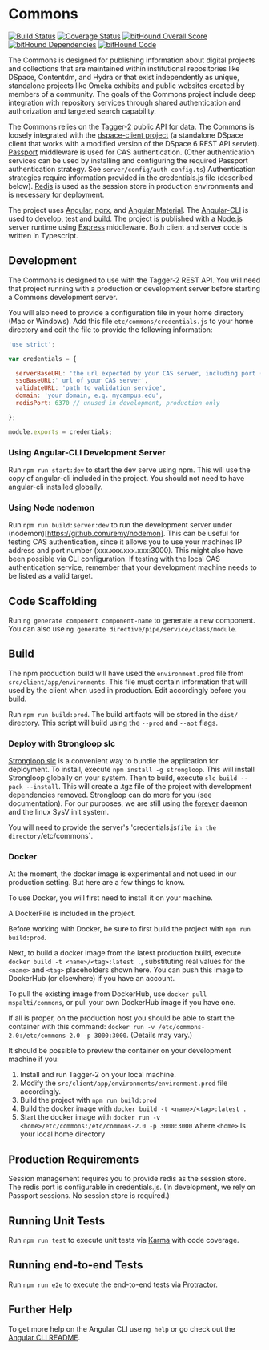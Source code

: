 # Commons
[![Build Status](https://travis-ci.org/hatfieldlibrary/commons.svg?branch=master)](https://travis-ci.org/hatfieldlibrary/commons)
[![Coverage Status](https://coveralls.io/repos/github/hatfieldlibrary/commons/badge.svg?branch=master)](https://coveralls.io/github/hatfieldlibrary/commons?branch=master)
[![bitHound Overall Score](https://www.bithound.io/github/hatfieldlibrary/commons/badges/score.svg)](https://www.bithound.io/github/hatfieldlibrary/commons)
[![bitHound Dependencies](https://www.bithound.io/github/hatfieldlibrary/commons/badges/dependencies.svg)](https://www.bithound.io/github/hatfieldlibrary/commons/master/dependencies/npm)
[![bitHound Code](https://www.bithound.io/github/hatfieldlibrary/commons/badges/code.svg)](https://www.bithound.io/github/hatfieldlibrary/commons)

The Commons is designed for publishing information about digital projects and collections that are maintained within institutional repositories like DSpace, Contentdm, and Hydra or
 that exist independently as unique, standalone projects like Omeka exhibits and public websites created by members of a community. The goals of the Commons project include deep integration with 
 repository services through shared authentication and authorization and targeted search capability.  

The Commons relies on the [Tagger-2](https://github.com/hatfieldlibrary/tagger-2) public API for data.  The Commons is loosely integrated with the [dspace-client project](https://github.com/hatfieldlibrary/dspace-angular-client) (a standalone DSpace client that works with a 
 modified version of the DSpace 6 REST API servlet). [Passport](http://passportjs.org/) middleware is used for CAS authentication. (Other authentication services can be used by installing and configuring the required Passport authentication strategy. See `server/config/auth-config.ts`)    Authentication strategies require information provided in the credentials.js file (described below). [Redis](https://redis.io/) is used as the session store in
 production environments and is necessary for deployment.

The project uses [Angular](https://angular.io/), [ngrx](https://github.com/ngrx), and [Angular Material](https://material.angular.io/).
The [Angular-CLI](https://cli.angular.io/) is used to develop, test and build. The  project is published with a [Node.js](https://nodejs.org/en/) server
 runtime using [Express](https://expressjs.com/) middleware.
Both client and server code is written in Typescript. 

## Development 

The Commons is designed to use with the Tagger-2 REST API. You will need that project running with a production or development
server before starting a Commons development server.  

You will also need to provide a configuration file in your home directory (Mac or Windows).  Add this file
`etc/commons/credentials.js` to your home directory and edit the file to provide the following information: 

```javascript
'use strict';

var credentials = {

  serverBaseURL: 'the url expected by your CAS server, including port (this is not provided by the current CAS strategy implementation',
  ssoBaseURL:' url of your CAS server',
  validateURL: 'path to validation service',
  domain: 'your domain, e.g. mycampus.edu',
  redisPort: 6370 // unused in development, production only

};

module.exports = credentials;
```

### Using Angular-CLI Development Server
Run `npm run start:dev` to start the dev serve using npm. This will use the copy of angular-cli included in the project.  You should not need to have angular-cli installed globally. 

### Using Node nodemon
Run `npm run build:server:dev` to run the development server under (nodemon)[https://github.com/remy/nodemon]. This can be
useful for testing CAS authentication, since it allows you to use your machines IP address and port number (xxx.xxx.xxx.xxx:3000). This might also have been
possible via CLI configuration.  If testing with the local CAS authentication service, remember that your development machine needs to be listed as a valid target.

## Code Scaffolding

Run `ng generate component component-name` to generate a new component. You can also use `ng generate directive/pipe/service/class/module`.

## Build

The npm production build will have used the `environment.prod` file from `src/client/app/environments`.  This file must contain information that will used
 by the client when used in production.  Edit accordingly before you build.
 
Run `npm run build:prod`. The build artifacts will be stored in the `dist/` directory. This script will build using the `--prod` and `--aot` flags.


### Deploy with Strongloop slc
[Strongloop slc](http://strong-pm.io/) is a convenient way to bundle the application for deployment.  To install, execute `npm install -g strongloop`. This will install
Strongloop globally on your system.  Then to build, execute `slc build --pack --install`.  This will create a .tgz file of the project with development dependencies removed. 
Strongloop can do more for you (see documentation).  For our purposes, we are still using the [forever](https://github.com/foreverjs/forever) daemon and the linux SysV init system.

You will need to provide the server's 'credentials.js` file in the directory `/etc/commons`. 

### Docker

At the moment, the docker image is experimental and not used in our production setting. But here are a few things to know. 

To use Docker, you will first need to install it on your machine.
 
A DockerFile is included in the project. 

Before working with Docker, be sure to first build the project with `npm run build:prod`.

Next, to build a docker image from the latest production build, execute `docker build -t <name>/<tag>:latest .`, substituting real values for the `<name>` and `<tag>` placeholders shown here.
You can push this image to DockerHub (or elsewhere) if you have an account.

To pull the existing image from DockerHub, use `docker pull mspalti/commons`, or pull your own DockerHub image if you have one.

If all is proper, on the production host you should be able to start the container with this command: `docker run -v /etc/commons-2.0:/etc/commons-2.0 -p 3000:3000`. (Details may vary.) 

It should be possible to preview the container on your development machine if you:

  1. Install and run Tagger-2 on your local machine.
  2. Modify the `src/client/app/environments/environment.prod` file accordingly.
  3. Build the project with `npm run build:prod`
  4. Build the docker image with `docker build -t <name>/<tag>:latest .`
  5. Start the docker image with `docker run -v <home>/etc/commons:/etc/commons-2.0 -p 3000:3000` where `<home>` is your local home directory


## Production Requirements

Session management requires you to provide redis as the session store. The redis port is configurable in credentials.js. (In development, we rely on Passport
sessions. No session store is required.)

## Running Unit Tests

Run `npm run test` to execute unit tests via [Karma](https://karma-runner.github.io) with code coverage.

## Running end-to-end Tests

Run `npm run e2e` to execute the end-to-end tests via [Protractor](http://www.protractortest.org/).


## Further Help

To get more help on the Angular CLI use `ng help` or go check out the [Angular CLI README](https://github.com/angular/angular-cli/blob/master/README.md).
